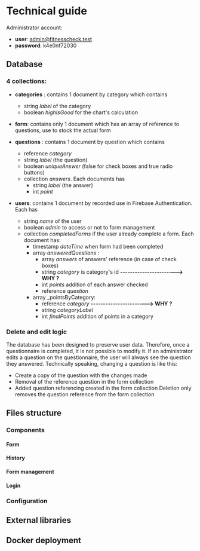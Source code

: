 # Technical guide
Administrator account:
- **user**: admin@fitnesscheck.test
- **password**: k4e0nf72030
## Database
### 4 collections:
- **categories** : contains 1 document by category which contains 
  - string _label_ of the category
  - boolean _highIsGood_ for the chart's calculation


- **form**: contains only 1 document which has an array of reference to questions, use to stock the actual form


- **questions** : contains 1 document by question which contains
  - reference _category_
  - string _label_ (the question)
  - boolean _uniqueAnswer_ (false for check boxes and true radio buttons)
  - collection _answers_. Each documents has
    - string _label_ (the answer)
    - int _point_
    
  
- **users**: contains 1 document by recorded use in Firebase Authentication. Each has
  - string _name_ of the user
  - boolean _admin_ to access or not to form management
  - collection _completedForms_ if the user already complete a form. Each document has:
    - timestamp _dateTime_ when form had been completed
    - array _answeredQuestions_ :
      - array _answers_ of answers' reference (in case of check boxes)
      - string _category_ is category's id **-----------------------> WHY ?**
      - int _points_ addition of each answer checked
      - reference _question_ 
    - array _pointsByCategory:
      - reference _category_ **-----------------------> WHY ?**
      - string _categoryLabel_
      - int _finalPoints_  addition of points in a category
      
### Delete and edit logic

The database has been designed to preserve user data. Therefore, once a questionnaire is completed, it is not possible to modify it.
If an administrator edits a question on the questionnaire, the user will always see the question they answered.
Technically speaking, changing a question is like this:
- Create a copy of the question with the changes made
- Removal of the reference question in the form collection
- Added question referencing created in the form collection
  Deletion only removes the question reference from the form collection

## Files structure
### Components
#### Form
#### History
#### Form management
#### Login

### Configuration

## External libraries

## Docker deployment
